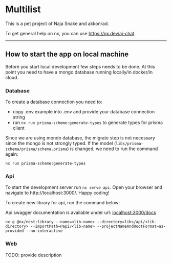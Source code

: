 # Multilist

This is a pet project of Naja Snake and akkonrad.

To get general help on nx, you can use https://nx.dev/ai-chat

---

## How to start the app on local machine
Before you start local development few steps needs to be done. At this point you need to have a mongo database running locally/in docker/in cloud. 

### Database

To create a database connection you need to:
- copy .env.example into .env and provide your database connection string
- run `nx run prisma-scheme:generate-types` to generate types for prisma client

Since we are using mondo database, the migrate step is not necessary since the mongo is not strongly typed. 
If the model (`libs/prisma-schema/prisma/schema.prisma`) is changed, we need to run the command again:

```
nx run prisma-scheme:generate-types
```

### Api
To start the development server run `nx serve api`. Open your browser and navigate to http://localhost:3000/. Happy coding!

To create new library for api, run the command below:

Api swagger documentation is available under url: [localhost:3000/docs](http://localhost:3000/docs)
```
nx g @nx/nest:library --name=<lib-name> --directory=libs/api/<lib-directory> --importPath=@api/<lib-name> --projectNameAndRootFormat=as-provided --no-interactive
```

### Web
TODO: provide description
